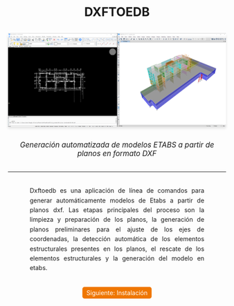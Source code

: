 <h1 style="text-align: center; margin-bottom: 2rem;">DXFTOEDB</h1>

<div style="display: flex; justify-content: center; margin-bottom: 2rem;">
  <img src="../images/index1.png" alt="dxftoedb" style="box-shadow: 0 4px 6px rgba(0, 0, 0, 0.1);">
</div>

<p style="text-align: center; font-style: italic; margin-bottom: 2rem; font-size: 1.2em;">
  Generación automatizada de modelos ETABS a partir de planos en formato DXF
</p>

<hr/>

<p style="text-align: justify; line-height: 1.6; margin: 2rem 10%;">
  Dxftoedb es una aplicación de línea de comandos para generar automáticamente modelos de Etabs a partir de planos dxf.
  Las etapas principales del proceso son la limpieza y preparación de los planos, la generación de planos preliminares para el ajuste de los ejes de coordenadas, la detección automática de los elementos estructurales presentes en los planos, el rescate de los elementos estructurales y la generación del modelo en etabs.
</p>

<div style="text-align: center;">
  <a href="../prepinchado/" style="display: inline-block; background-color: #EF7701; color: white; padding: 5px 10px; text-decoration: none; border-radius: 5px;">Siguiente: Instalación</a>
</div>
